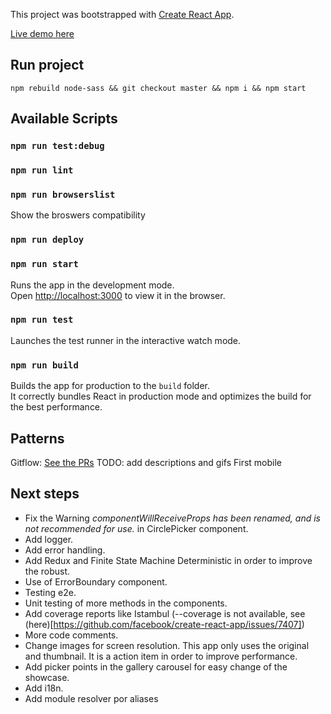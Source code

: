 This project was bootstrapped with [Create React App](https://github.com/facebook/create-react-app).

[Live demo here](https://slemankassis.github.io/thirdlove-frontend-test/)

## Run project

`npm rebuild node-sass && git checkout master && npm i && npm start`

## Available Scripts

### `npm run test:debug`
### `npm run lint`
### `npm run browserslist`

Show the broswers compatibility

### `npm run deploy`

### `npm run start`

Runs the app in the development mode.<br />
Open [http://localhost:3000](http://localhost:3000) to view it in the browser.

### `npm run test`

Launches the test runner in the interactive watch mode.<br />

### `npm run build`

Builds the app for production to the `build` folder.<br />
It correctly bundles React in production mode and optimizes the build for the best performance.

## Patterns

Gitflow: [See the PRs](https://github.com/slemankassis/thirdlove-frontend-test/pulls) TODO: add descriptions and gifs
First mobile

## Next steps

* Fix the Warning _componentWillReceiveProps has been renamed, and is not recommended for use._ in CirclePicker component.
* Add logger.
* Add error handling.
* Add Redux and Finite State Machine Deterministic in order to improve the robust.
* Use of ErrorBoundary component.
* Testing e2e.
* Unit testing of more methods in the components.
* Add coverage reports like Istambul (--coverage is not available, see (here)[https://github.com/facebook/create-react-app/issues/7407])
* More code comments.
* Change images for screen resolution. This app only uses the original and thumbnail. It is a action item in order to improve performance.
* Add picker points in the gallery carousel for easy change of the showcase.
* Add i18n.
* Add module resolver por aliases
